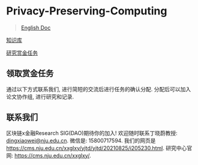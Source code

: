 # Privacy-Preserving-Computing

> [English Doc](./README.md)

[知识库](https://github.com/DigitalFinanceAndWorldSIG-DAO/Blockchain-x-Finance-SIG-DAO/tree/main/Privacy-Preserving-Computing)

[研究赏金任务](https://github.com/DigitalFinanceAndWorldSIG-DAO/Privacy-Preserving-Computing/issues)

## 领取赏金任务

通过以下方式联系我们, 进行简短的交流后进行任务的确认分配. 分配后可以加入论文协作组, 进行研究和记录.

## 联系我们

区块链x金融Research SIG(DAO)期待你的加入! 欢迎随时联系丁晓蔚教授: dingxiaowei@nju.edu.cn. 微信是: 15800717594. 我们的网页是 https://cms.nju.edu.cn/xxglxy/yjtd/yjtd/20210825/i205230.html. 研究中心官网: https://cms.nju.edu.cn/xxglxy/.

